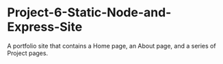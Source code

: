 # Project-6-Static-Node-and-Express-Site
A portfolio site that contains a Home page, an About page,  and a series of Project pages.
